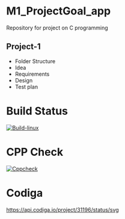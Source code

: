 # M1_ProjectGoal_app
Repository for project on C programming


## Project-1
* Folder Structure
* Idea
* Requirements
* Design
* Test plan

# Build Status
[![Build-linux](https://github.com/AnuragTiwari2000/M1_BillingSystem_app/actions/workflows/build-linux.yml/badge.svg)](https://github.com/AnuragTiwari2000/M1_BillingSystem_app/actions/workflows/build-linux.yml)

# CPP Check
[![Cppcheck](https://github.com/AnuragTiwari2000/M1_BillingSystem_app/actions/workflows/staticanalysis.yml/badge.svg)](https://github.com/AnuragTiwari2000/M1_BillingSystem_app/actions/workflows/staticanalysis.yml)

# Codiga
https://api.codiga.io/project/31196/status/svg
